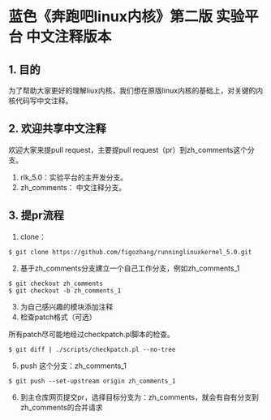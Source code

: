 # 蓝色《奔跑吧linux内核》第二版 实验平台 中文注释版本

## 1. 目的
为了帮助大家更好的理解liux内核，我们想在原版linux内核的基础上，对关键的内核代码写中文注释。

## 2. 欢迎共享中文注释

欢迎大家来提pull request，主要提pull request（pr）到zh_comments这个分支。

1. rlk_5.0：实验平台的主开发分支。
2. zh_comments： 中文注释分支。

## 3. 提pr流程
1. clone：

```
$ git clone https://github.com/figozhang/runninglinuxkernel_5.0.git
```

2. 基于zh_comments分支建立一个自己工作分支，例如zh_comments_1
```
$ git checkout zh_comments
$ git checkout -b zh_comments_1
```
3. 为自己感兴趣的模块添加注释
4. 检查patch格式（可选）

所有patch尽可能地经过checkpatch.pl脚本的检查。
```
$ git diff | ./scripts/checkpatch.pl --no-tree
```

5. push 这个分支：zh_comments_1
```
$ git push --set-upstream origin zh_comments_1
```
6. 到主仓库网页提交pr，选择目标分支为：zh_comments，就会有自有分支到zh_comments的合并请求
